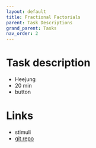 ```yaml
---
layout: default
title: Fractional Factorials
parent: Task Descriptions
grand_parent: Tasks
nav_order: 2
---
```


# Task description
 * Heejung
 * 20 min
 * button

# Links
 * stimuli
 * [git repo](https://github.com/jungheejung/spacetop)
